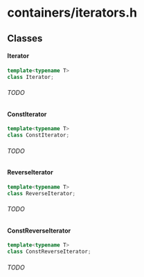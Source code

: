 # containers/iterators.h


## Classes

#### Iterator
```C++
template<typename T>
class Iterator;
```
###### TODO


#### ConstIterator
```C++
template<typename T>
class ConstIterator;
```
###### TODO




#### ReverseIterator
```C++
template<typename T>
class ReverseIterator;
```
###### TODO



#### ConstReverseIterator
```C++
template<typename T>
class ConstReverseIterator;
```
###### TODO
